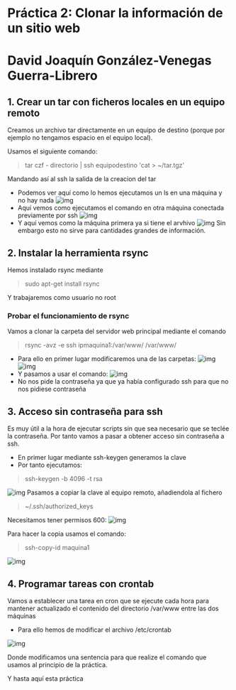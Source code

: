 # Práctica 2: Clonar la información de un sitio web
# David Joaquín González-Venegas Guerra-Librero

## 1. Crear un tar con ficheros locales en un equipo remoto

Creamos un archivo tar directamente en un equipo de destino (porque por ejemplo no tengamos espacio en el equipo local).

Usamos el siguiente comando: 
    
> tar czf - directorio | ssh equipodestino 'cat > ~/tar.tgz'


Mandando así al ssh la salida de la creacion del tar

* Podemos ver aquí como lo hemos ejecutamos un ls en una máquina y no hay nada
![img](https://github.com/davidvenegasfb/SWAP/blob/master/1.png)
* Aquí vemos como ejecutamos el comando en otra máquina conectada previamente por ssh
![img](https://github.com/davidvenegasfb/SWAP/blob/master/2.png)
* Y aquí vemos como la máquina primera ya si tiene el arvhivo
![img](https://github.com/davidvenegasfb/SWAP/blob/master/3.png)
Sin embargo esto no sirve para cantidades grandes de información.

## 2. Instalar la herramienta rsync

Hemos instalado rsync mediante

> sudo apt-get install rsync

Y trabajaremos como usuario no root

### Probar el funcionamiento de rsync

Vamos a clonar la carpeta del servidor web principal mediante el comando

> rsync -avz -e ssh ipmaquina1:/var/www/ /var/www/

* Para ello en primer lugar modificaremos una de las carpetas:
![img](https://github.com/davidvenegasfb/SWAP/blob/master/4.png)
![img](https://github.com/davidvenegasfb/SWAP/blob/master/5.png)
* Y pasamos a usar el comando:
![img](https://github.com/davidvenegasfb/SWAP/blob/master/6.png)
* No nos pide la contraseña ya que ya había configurado ssh para que no nos pidiese contraseña

## 3. Acceso sin contraseña para ssh
Es muy útil a la hora de ejecutar scripts sin que sea necesario que se teclée la contraseña.
Por tanto vamos a pasar a obtener acceso sin contraseña a ssh.
* En primer lugar mediante ssh-keygen generamos la clave
* Por tanto ejecutamos:
> ssh-keygen -b 4096 -t rsa

![img](https://github.com/davidvenegasfb/SWAP/blob/master/8.png)
Pasamos a copiar la clave al equipo remoto, añadiendola al fichero
> ~/.ssh/authorized_keys

Necesitamos tener permisos 600:
![img](https://github.com/davidvenegasfb/SWAP/blob/master/9.png)

Para hacer la copia usamos el comando:
> ssh-copy-id maquina1

![img](https://github.com/davidvenegasfb/SWAP/blob/master/10.png)

## 4. Programar tareas con crontab
Vamos a establecer una tarea en cron que se ejecute cada hora para mantener
actualizado el contenido del directorio /var/www entre las dos máquinas

* Para ello hemos de modificar el archivo /etc/crontab

![img](https://github.com/davidvenegasfb/SWAP/blob/master/7.png)

Donde modificamos una sentencia para que realize el comando que usamos al principio de la práctica.

Y hasta aquí esta práctica







